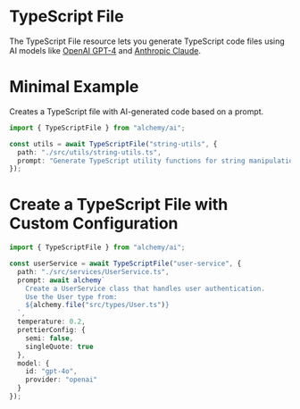# TypeScript File

The TypeScript File resource lets you generate TypeScript code files using AI models like [OpenAI GPT-4](https://openai.com/gpt-4) and [Anthropic Claude](https://www.anthropic.com/claude).

# Minimal Example

Creates a TypeScript file with AI-generated code based on a prompt.

```ts
import { TypeScriptFile } from "alchemy/ai";

const utils = await TypeScriptFile("string-utils", {
  path: "./src/utils/string-utils.ts",
  prompt: "Generate TypeScript utility functions for string manipulation"
});
```

# Create a TypeScript File with Custom Configuration

```ts
import { TypeScriptFile } from "alchemy/ai";

const userService = await TypeScriptFile("user-service", {
  path: "./src/services/UserService.ts",
  prompt: await alchemy`
    Create a UserService class that handles user authentication.
    Use the User type from:
    ${alchemy.file("src/types/User.ts")}
  `,
  temperature: 0.2,
  prettierConfig: {
    semi: false,
    singleQuote: true
  },
  model: {
    id: "gpt-4o",
    provider: "openai"
  }
});
```